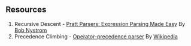 ## Resources

1. Recursive Descent - [Pratt Parsers: Expression Parsing Made Easy](https://journal.stuffwithstuff.com/2011/03/19/pratt-parsers-expression-parsing-made-easy/) By [Bob Nystrom](https://twitter.com/munificentbob)
2. Precedence Climbing - [Operator-precedence parser](https://en.wikipedia.org/wiki/Operator-precedence_parser) By [Wikipedia](https://wikipedia.org)

